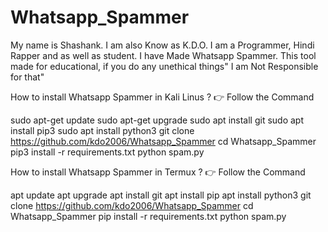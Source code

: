# Whatsapp_Spammer
My name is Shashank. I am also Know as K.D.O. I am a Programmer, Hindi Rapper and as well as student.
I have Made Whatsapp Spammer. This tool made  for educational, if you do any unethical things" I am Not Responsible for that"

 How to install Whatsapp Spammer in Kali Linus ?
 👉 Follow the Command
 
 sudo apt-get update
 sudo apt-get upgrade
 sudo apt install git
 sudo apt install pip3
 sudo apt install python3
 git clone https://github.com/kdo2006/Whatsapp_Spammer
 cd Whatsapp_Spammer
 pip3 install -r requirements.txt
 python spam.py


 How to install Whatsapp Spammer in Termux ?
 👉 Follow the Command
 
 apt update
 apt upgrade
 apt install git
 apt install pip 
 apt install python3
 git clone https://github.com/kdo2006/Whatsapp_Spammer
 cd Whatsapp_Spammer
 pip install -r requirements.txt
 python spam.py
